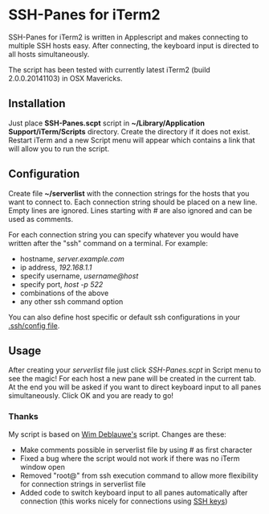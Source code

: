 SSH-Panes for iTerm2
====================

SSH-Panes for iTerm2 is written in Applescript and makes connecting to multiple SSH hosts easy. After connecting, the keyboard input is directed to all hosts simultaneously.

The script has been tested with currently latest iTerm2 (build 2.0.0.20141103) in OSX Mavericks.

## Installation

Just place **SSH-Panes.scpt** script in **~/Library/Application Support/iTerm/Scripts** directory. Create the directory if it does not exist. 
Restart iTerm and a new Script menu will appear which contains a link that will allow you to run the script.

## Configuration

Create file **~/serverlist** with the connection strings for the hosts that you want to connect to. Each connection string should be placed on a new line. Empty lines are ignored. Lines starting with # are also ignored and can be used as comments.

For each connection string you can specify whatever you would have written after the "ssh" command on a terminal. For example:

- hostname, *server.example.com*
- ip address, *192.168.1.1*
- specify username, *username@host*
- specify port, *host -p 522*
- combinations of the above
- any other ssh command option

You can also define host specific or default ssh configurations in your [.ssh/config file](http://linux.die.net/man/5/ssh_config).

## Usage

After creating your *serverlist* file just click *SSH-Panes.scpt* in Script menu to see the magic! For each host a new pane will be created in the current tab. At the end you will be asked if you want to direct keyboard input to all panes simultaneously. Click OK and you are ready to go!

### Thanks

My script is based on [Wim Deblauwe's](https://wimdeblauwe.wordpress.com/2014/07/16/opening-multiple-ssh-sessions-with-iterm-automatically/) script.
Changes are these:

- Make comments possible in serverlist file by using # as first character
- Fixed a bug where the script would not work if there was no iTerm window open
- Removed "root@" from ssh execution command to allow more flexibility for connection strings in serverlist file
- Added code to switch keyboard input to all panes automatically after connection (this works nicely for connections using [SSH keys](https://www.digitalocean.com/community/tutorials/how-to-set-up-ssh-keys--2))

